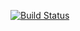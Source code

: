 [![Build Status](https://travis-ci.com/Denis-Sotnikov/job4j_url_shortcut.svg?branch=master)](https://travis-ci.com/Denis-Sotnikov/job4j_url_shortcut)

